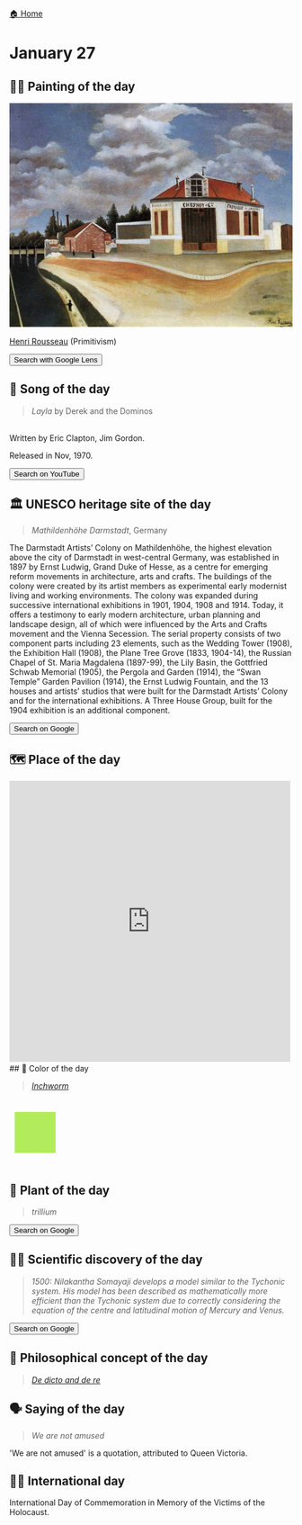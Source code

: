 
[🏠 Home](../../index.md)

# January 27

## 🧑‍🎨 Painting of the day

<img width="600" src="../img/Henri_Rousseau_8.jpg">

[Henri Rousseau](https://en.wikipedia.org/wiki/Henri_Rousseau) (Primitivism)

<button class="btn btn-success"
onclick=" window.open('https://lens.google.com/uploadbyurl?url=https://iretes.github.io/one-a-day/data/img/Henri_Rousseau_8.jpg','_blank')">
Search with Google Lens
</button>

## 🎼 Song of the day

> *Layla*
by Derek and the Dominos

<br />Written by Eric Clapton, Jim Gordon.

Released in Nov, 1970.

<button class="btn btn-success"
onclick=" window.open('http://www.youtube.com/search?q=Layla by Derek and the Dominos','_blank')">
Search on YouTube
</button>

## 🏛️ UNESCO heritage site of the day

> *Mathildenhöhe Darmstadt*, Germany

The Darmstadt Artists’ Colony on Mathildenhöhe, the highest elevation above the city of Darmstadt in west-central Germany, was established in 1897 by Ernst Ludwig, Grand Duke of Hesse, as a centre for emerging reform movements in architecture, arts and crafts. The buildings of the colony were created by its artist members as experimental early modernist living and working environments. The colony was expanded during successive international exhibitions in 1901, 1904, 1908 and 1914. Today, it offers a testimony to early modern architecture, urban planning and landscape design, all of which were influenced by the Arts and Crafts movement and the Vienna Secession. The serial property consists of two component parts including 23 elements, such as the Wedding Tower (1908), the Exhibition Hall (1908), the Plane Tree Grove (1833, 1904-14), the Russian Chapel of St. Maria Magdalena (1897-99), the Lily Basin, the Gottfried Schwab Memorial (1905), the Pergola and Garden (1914), the “Swan Temple” Garden Pavilion (1914), the Ernst Ludwig Fountain, and the 13 houses and artists’ studios that were built for the Darmstadt Artists’ Colony and for the international exhibitions. A Three House Group, built for the 1904 exhibition is an additional component.

<button class="btn btn-success"
onclick=" window.open('http://www.google.com/search?q=Mathildenhöhe Darmstadt','_blank')">
Search on Google
</button>

## 🗺️ Place of the day

<iframe
src="https://www.mapcrunch.com"
name="mapcrunch"
width="500"
height="500"
allowTransparency="true"
scrolling="no"
frameborder="0"
>
</iframe>
## 🎨 Color of the day

> *[Inchworm](https://en.wikipedia.org/wiki/List_of_Crayola_crayon_colors#Standard_colors)*

<div style="color:#B2EC5D; font-size: 100px;">&#9632;</div>

## 🌿 Plant of the day

> *trillium*

<button class="btn btn-success"
onclick=" window.open('http://www.google.com/search?q=trillium','_blank')">
Search on Google
</button>

## 🧑‍🔬 Scientific discovery of the day

> *1500: Nilakantha Somayaji develops a model similar to the Tychonic system. His model has been described as mathematically more efficient than the Tychonic system due to correctly considering the equation of the centre and latitudinal motion of Mercury and Venus.*

<button class="btn btn-success"
onclick=" window.open('http://www.google.com/search?q=1500: Nilakantha Somayaji develops a model similar to the Tychonic system. His model has been described as mathematically more efficient than the Tychonic system due to correctly considering the equation of the centre and latitudinal motion of Mercury and Venus.','_blank')">
Search on Google
</button>

## 💭 Philosophical concept of the day

> *[De dicto and de re](https://en.wikipedia.org/wiki/De_dicto_and_de_re)*

## 🗣️ Saying of the day

> *We are not amused*

'We are not amused' is a quotation, attributed to Queen Victoria.

## 🏳️‍🌈 International day

International Day of Commemoration in Memory of the Victims of the Holocaust.